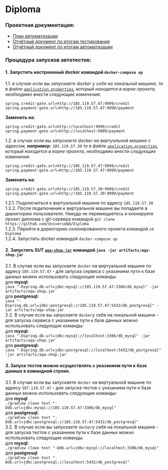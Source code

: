 # Diploma

### Проектная документация:
- [План автоматизации](docs/Plan.md)
- [Отчётный документ по итогам тестирования](docs/Report.md)
- [Отчётный документ по итогам автоматизации](docs/Summary.md)

### Процедура запусков автотестов:
#### 1. Запустить настроенный docker командой ``docker-compose up``    
1.1. _в случае если вы запускаете docker у себя на локальной машине, то в файле [``application.properties``](https://github.com/UniverseQA/Diploma/blob/main/application.properties), 
который находится в корне проекта, необходимо внести следующие изменения:_  
```
spring.credit-gate.url=http://185.119.57.47:9999/credit 
spring.payment-gate.url=http://185.119.57.47:9999/payment
```
**Заменить на:**
```
spring.credit-gate.url=http://localhost:9999/credit
spring.payment-gate.url=http://localhost:9999/payment
```
1.2. _в случае если вы запускаете docker на виртуальной машине с адресом, **например:** ``185.119.57.30``
то в файле [``application.properties``](https://github.com/UniverseQA/Diploma/blob/main/application.properties), который находится в корне проекта, необходимо внести следующие изменения:_  
```
spring.credit-gate.url=http://185.119.57.47:9999/credit 
spring.payment-gate.url=http://185.119.57.47:9999/payment
```
**Заменить на:**
```
spring.credit-gate.url=http://185.119.57.30:9999/credit
spring.payment-gate.url=http://185.119.57.30:9999/payment
```
1.2.1. Подключиться к виртуальной машине по адресу ``185.119.57.30``  
1.2.2. После подключения к виртуальной машине вы попадаете в директорию пользователя. Никуда не перемещаетесь и клонируете проект диплома с 
git-сервера командой ``git clone https://github.com/UniverseQA/Diploma``  
1.2.3. Перейти в директорию склонированного проекта командой ``cd Diploma``  
1.2.4. Запустить docker командой ``docker-compose up``  
#### 2. Запустить SUT [``aqa-shop.jar``](https://github.com/UniverseQA/Diploma/blob/main/artifacts/aqa-shop.jar) командой ``java -jar artifacts/aqa-shop.jar``    
2.1. В случае если вы запускаете ``docker`` на виртуальной машине по адресу ``185.119.57.47`` - для запуска сервиса с указанием пути к базе данных можно использовать следующие команды:  
для **mysql:**  
``java "-Dspring.db.url=jdbc:mysql://185.119.57.47:3306/db_mysql" -jar artifacts/aqa-shop.jar``  
для **postgresql:**  
``java "-Dspring.db.url=jdbc:postgresql://185.119.57.47:5432/db_postgresql" -jar artifacts/aqa-shop.jar``  
2.2. В случае если вы запускаете ``docker``у себя на локальной машине - для запуска сервиса с указанием пути к базе данных можно использовать следующие команды:  
для **mysql:**  
``java "-Dspring.db.url=jdbc:mysql://localhost:3306/db_mysql" -jar artifacts/aqa-shop.jar``  
для **postgresql:**  
``java "-Dspring.db.url=jdbc:postgresql://localhost:5432/db_postgresql" -jar artifacts/aqa-shop.jar``
#### 3. Запуск тестов можно осуществлять с указанием пути к базе данных в командной строке.  
3.1. В случае если вы запускаете ``docker`` на виртуальной машине по адресу ``187.119.57.47`` - для запуска тестов с указанием пути к базе данных можно использовать следующие команды:  
для **mysql**  
``./gradlew clean test "-Ddb.url=jdbc:mysql://185.119.57.47:3306/db_mysql"``  
для **postgresql:**  
``./gradlew clean test "-Ddb.url=jdbc:postgresql://185.119.57.47:5432/db_postgresql"``  
3.2. В случае если вы запускаете ``docker``у себя на локальной машине - для запуска тестов с указанием пути к базе данных можно использовать следующие команды:  
для **mysql:**  
``./gradlew clean test "-Ddb.url=jdbc:mysql://localhost:3306/db_mysql"``  
для **postgresql**  
``./gradlew clean test "-Ddb.url=jdbc:postgresql://localhost:5432/db_postgresql"``
